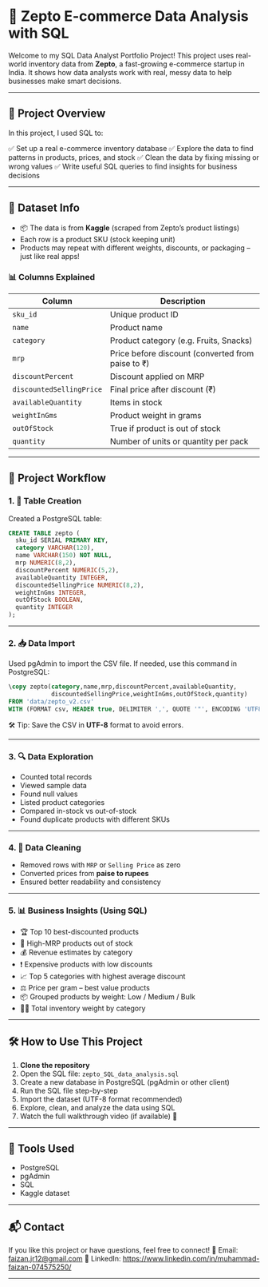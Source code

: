 # 🛒 Zepto E-commerce Data Analysis with SQL

Welcome to my SQL Data Analyst Portfolio Project!
This project uses real-world inventory data from **Zepto**, a fast-growing e-commerce startup in India.
It shows how data analysts work with real, messy data to help businesses make smart decisions.

---

## 📌 Project Overview

In this project, I used SQL to:

✅ Set up a real e-commerce inventory database
✅ Explore the data to find patterns in products, prices, and stock
✅ Clean the data by fixing missing or wrong values
✅ Write useful SQL queries to find insights for business decisions

---

## 📁 Dataset Info

* 📦 The data is from **Kaggle** (scraped from Zepto’s product listings)
* Each row is a product SKU (stock keeping unit)
* Products may repeat with different weights, discounts, or packaging – just like real apps!

### 📊 Columns Explained

| Column                   | Description                                       |
| ------------------------ | ------------------------------------------------- |
| `sku_id`                 | Unique product ID                                 |
| `name`                   | Product name                                      |
| `category`               | Product category (e.g. Fruits, Snacks)            |
| `mrp`                    | Price before discount (converted from paise to ₹) |
| `discountPercent`        | Discount applied on MRP                           |
| `discountedSellingPrice` | Final price after discount (₹)                    |
| `availableQuantity`      | Items in stock                                    |
| `weightInGms`            | Product weight in grams                           |
| `outOfStock`             | True if product is out of stock                   |
| `quantity`               | Number of units or quantity per pack              |

---

## 🔧 Project Workflow

### 1. 🧱 Table Creation

Created a PostgreSQL table:

```sql
CREATE TABLE zepto (
  sku_id SERIAL PRIMARY KEY,
  category VARCHAR(120),
  name VARCHAR(150) NOT NULL,
  mrp NUMERIC(8,2),
  discountPercent NUMERIC(5,2),
  availableQuantity INTEGER,
  discountedSellingPrice NUMERIC(8,2),
  weightInGms INTEGER,
  outOfStock BOOLEAN,
  quantity INTEGER
);
```

---

### 2. 📥 Data Import

Used pgAdmin to import the CSV file.
If needed, use this command in PostgreSQL:

```sql
\copy zepto(category,name,mrp,discountPercent,availableQuantity,
            discountedSellingPrice,weightInGms,outOfStock,quantity)
FROM 'data/zepto_v2.csv' 
WITH (FORMAT csv, HEADER true, DELIMITER ',', QUOTE '"', ENCODING 'UTF8');
```

🛠 Tip: Save the CSV in **UTF-8** format to avoid errors.

---

### 3. 🔍 Data Exploration

* Counted total records
* Viewed sample data
* Found null values
* Listed product categories
* Compared in-stock vs out-of-stock
* Found duplicate products with different SKUs

---

### 4. 🧹 Data Cleaning

* Removed rows with `MRP` or `Selling Price` as zero
* Converted prices from **paise to rupees**
* Ensured better readability and consistency

---

### 5. 📊 Business Insights (Using SQL)

* 🏆 Top 10 best-discounted products
* 🚫 High-MRP products out of stock
* 💰 Revenue estimates by category
* ❗ Expensive products with low discounts
* 📈 Top 5 categories with highest average discount
* ⚖️ Price per gram – best value products
* 📦 Grouped products by weight: Low / Medium / Bulk
* 🏋️‍♀️ Total inventory weight by category

---

## 🛠 How to Use This Project

1. **Clone the repository**
2. Open the SQL file: `zepto_SQL_data_analysis.sql`
3. Create a new database in PostgreSQL (pgAdmin or other client)
4. Run the SQL file step-by-step
5. Import the dataset (UTF-8 format recommended)
6. Explore, clean, and analyze the data using SQL
7. Watch the full walkthrough video (if available) 🎥

---

## 📌 Tools Used

* PostgreSQL
* pgAdmin
* SQL
* Kaggle dataset

---

## 📬 Contact

If you like this project or have questions, feel free to connect!
📧 Email: faizan.jr12@gmail.com
🔗 LinkedIn: https://www.linkedin.com/in/muhammad-faizan-074575250/

---
